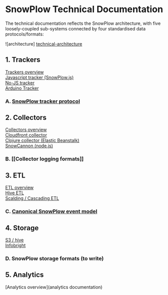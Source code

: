 # SnowPlow Technical Documentation

The technical documentation reflects the SnowPlow architecture, with five loosely-coupled sub-systems connected by four standardised data protocols/formats:

![architecture] [technical-architecture]

## 1. Trackers
[Trackers overview](trackers)  
[Javascript tracker (SnowPlow.js)](javascript-tracker)  
[No-JS tracker](no-js-tracker)  
[Arduino Tracker](Arduino-Tracker)  

### A. [SnowPlow tracker protocol](snowplow-tracker-protocol)  

## 2. Collectors
[Collectors overview](collectors)  
[Cloudfront collector](cloudfront)  
[Clojure collector (Elastic Beanstalk)](Clojure-collector)  
[SnowCannon (node.js)](snowcannon)  


### B. [[Collector logging formats]]

## 3. ETL
[ETL overview](etl)  
[Hive ETL](hive)  
[Scalding / Cascading ETL](scalding)  

### C. [Canonical SnowPlow event model](canonical-event-model)

## 4. Storage
[S3 / hive](s3-apache-hive-storage)  
[Infobright](infobright-storage)  

### D. SnowPlow storage formats (to write)

## 5. Analytics
[Analytics overview](analytics documentation)


[technical-architecture]: https://d3i6fms1cm1j0i.cloudfront.net/github-wiki/images/technical-architecture.png
